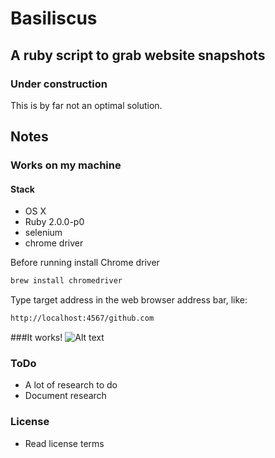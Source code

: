 # Basiliscus

## A ruby script to grab website snapshots
### Under construction
This is by far not an optimal solution.

## Notes
### Works on my machine 
#### Stack
* OS X
* Ruby 2.0.0-p0
* selenium
* chrome driver

Before running install Chrome driver 

```bash
brew install chromedriver
```
Type target address in the web browser address bar, like:
```bash
http://localhost:4567/github.com
````

###It works!
![Alt text](https://raw.github.com/rogeliozarate/basiliscus/master/2013-08-09T20-22-50.png "Example")
### ToDo
* A lot of research to do
* Document research

### License
* Read license terms

